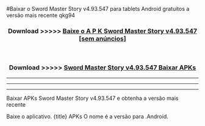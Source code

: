 #Baixar o Sword Master Story v4.93.547   para tablets Android gratuitos a versão mais recente qkg94


<div align="center">
<h3>Download >>>>> <a href="https://pt-web.web.app/?pt= Sword Master Story v4.93.547 ">Baixe o A P K Sword Master Story v4.93.547  [sem anúncios]</a></h3><br>

<h3>Download >>>>> <a href="https://pt-web.web.app/?pt= Sword Master Story v4.93.547 ">Sword Master Story v4.93.547  Baixar APKs</a></h3>
</div>

----------------------------------------------------------

----------------------------------------------------------

----------------------------------------------------------

Baixar APKs Sword Master Story v4.93.547  e obtenha a versão mais recente

Baixe o aplicativo. {title} APKs O nome é a versão para .Android.


